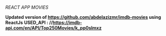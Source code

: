 *REACT APP MOVIES* 

**Updated version of https://github.com/abdelazizmr/imdb-movies using ReactJs**
**USED_API : //https://imdb-api.com/en/API/Top250Movies/k_pp0slmxz**
